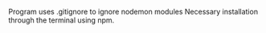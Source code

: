 Program uses .gitignore to ignore nodemon modules
Necessary installation through the terminal using npm.
